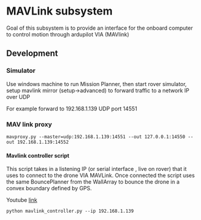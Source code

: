 # MAVLink subsystem

Goal of this subsystem is to provide an interface for the onboard computer to control motion through ardupilot VIA (MAVlink)

## Development

### Simulator

Use windows machine to run Mission Planner, then start rover simulator, setup mavlink mirror (setup->advanced) to forward traffic to a network IP over UDP

For example forward to 192.168.1.139 UDP port 14551

### MAV link proxy

```
mavproxy.py --master=udp:192.168.1.139:14551 --out 127.0.0.1:14550 --out 192.168.1.139:14552
```

#### Mavlink controller script

This script takes in a listening IP (or serial interface , live on rover) that it uses to connect to the drone VIA MAVLink. Once connected the script uses the same BouncePlanner from the WallArray to bounce the drone in a convex boundary defined by GPS.

Youtube [link](https://youtu.be/b0P2JzziI_M)

```
python mavlink_controller.py --ip 192.168.1.139
```